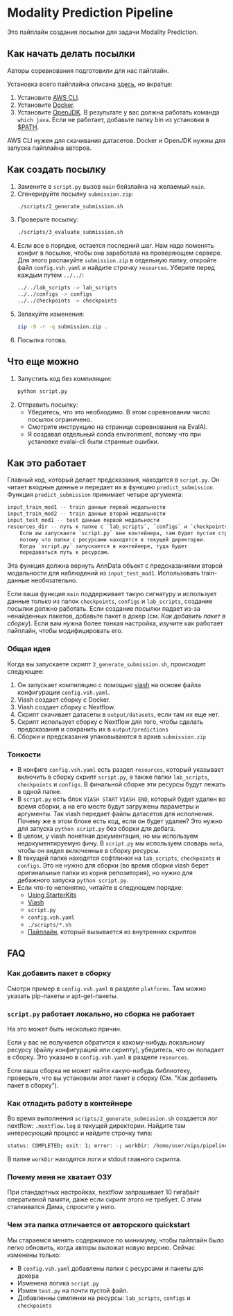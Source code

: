 # Modality Prediction Pipeline
Это пайплайн создания посылки для задачи Modality Prediction.

## Как начать делать посылки
Авторы соревнования подготовили для нас пайплайн.

Установка всего пайплайна описана [здесь](https://openproblems.bio/neurips_docs/submission/quickstart/), но вкратце:
1) Установите [AWS CLI](https://docs.aws.amazon.com/cli/latest/userguide/install-cliv2-linux.html#cliv2-linux-install).
2) Установите [Docker](https://docs.docker.com/get-docker/).
3) Установите [OpenJDK](https://adoptopenjdk.net/?variant=openjdk11&jvmVariant=hotspot). В результате у вас должна работать команда `which java`. Если не работает, добавьте папку bin из установки в [$PATH](https://losst.ru/peremennaya-path-v-linux).

AWS CLI нужен для скачивания датасетов. Docker и OpenJDK нужны для запуска пайплайна авторов.

## Как создать посылку
1) Замените в `script.py` вызов `main` бейзлайна на желаемый `main`.
2) Сгенерируйте посылку `submission.zip`:
    ```bash
    ./scripts/2_generate_submission.sh
    ```
3) Проверьте посылку:
    ```bash
    ./scripts/3_evaluate_submission.sh
    ```
4) Если все в порядке, остается последний шаг. Нам надо поменять конфиг в посылке, чтобы она заработала на проверяющем сервере. Для этого распакуйте `submission.zip` в отдельную папку, откройте файл `config.vsh.yaml` и найдите строчку `resources`. Уберите перед каждым путем `../../`:
    ```bash
    ../../lab_scripts -> lab_scripts
    ../../configs -> configs
    ../../checkpoints -> checkpoints
    ```
5) Запакуйте изменения:
    ```bash
    zip -9 -r -q submission.zip .
    ```
6) Посылка готова.

## Что еще можно
1) Запустить код без компиляции:
    ```bash
    python script.py
    ```
2) Отправить посылку:
    - Убедитесь, что это необходимо. В этом соревновании число посылок ограничено.
    - Смотрите инструкцию на странице соревнования на EvalAI.
    - Я создавал отдельный conda environment, потому что при установке evalai-cli были странные ошибки.

## Как это работает
Главный код, который делает предсказания, находится в `script.py`. Он читает входные данные и передает их в функцию `predict_submission`. Функция `predict_submission` принимает четыре аргумента:
```python
input_train_mod1 -- train данные первой модальности
input_train_mod2 -- train данные второй модальности
input_test_mod1 -- test данные первой модальности
resources_dir -- путь к папке с `lab_scripts`, `configs` и `checkpoints`. 
    Если вы запускаете `script.py` вне контейнера, там будет пустая строка, 
    потому что папки с ресурсами находятся в текущей директории. 
    Когда `script.py` запускается в контейнере, туда будет 
    передаваться путь к ресурсам.
```
Эта функция должна вернуть AnnData объект с предсказаниями второй модальности для наблюдений из `input_test_mod1`. Использовать train-данные необязательно.

Если ваша функция `main` поддерживает такую сигнатуру и использует данные только из папок `checkpoints`, `configs` и `lab_scripts`, создание посылки должно работать. Если создание посылки падает из-за ненайденных пакетов, добавьте пакет в докер (см. *Как добавить пакет в сборку*). Если вам нужна более тонкая настройка, изучите как работает пайплайн, чтобы модифицировать его.

### Общая идея
Когда вы запускаете скрипт `2_generate_submission.sh`, происходит следующее:
1) Он запускает компиляцию с помощью [viash](https://viash.io/) на основе файла конфигурации `config.vsh.yaml`.
2) Viash создает сборку с Docker.
3) Viash создает сборку с Nextflow.
4) Скрипт скачивает датасеты в `output/datasets`, если там их еще нет.
5) Скрипт использует сборку с Nextflow для того, чтобы сделать предсказания и сохранить их в `output/predictions`
6) Сборки и предсказания упаковываются в архив `submission.zip`

### Тонкости
- В конфиге `config.vsh.yaml` есть раздел `resources`, который указывает включить в сборку скрипт `script.py`, а также папки `lab_scripts`, `checkpoints` и `configs`. В финальной сборке эти ресурсы будут лежать в одной папке.
- В `script.py` есть блок `VIASH START` `VIASH END`, который будет удален во время сборки, а на его месте будут загружены параметры и аргументы. Так viash передает файлы датасетов для исполнения. Почему же в этом блоке есть код, если он будет удален? Это нужно для запуска `python script.py` без сборки для дебага.
- В целом, у viash понятная документация, но мы используем недокументируемую фичу. В `script.py` мы используем словарь `meta`, чтобы он видел включенные в сборку ресурсы. 
- В текущей папке находятся софтлинки на `lab_scripts`, `checkpoints` и `configs`. Это не нужно для сборки (во время сборки viash берет оригинальные папки из корня репозитория), но нужно для дебажного запуска `python script.py`.
- Если что-то непонятно, читайте в следующем порядке:
    - [Using StarterKits](https://openproblems.bio/neurips_docs/submission/starter_kits/)
    - [Viash](https://viash.io/)
    - `script.py`
    - `config.vsh.yaml`
    - `./scripts/*.sh`
    - [Пайплайн](https://github.com/openproblems-bio/neurips2021_multimodal_viash), который вызывается из внутренних скриптов

## FAQ
### Как добавить пакет в сборку
Смотри пример в `config.vsh.yaml` в разделе `platforms`. Там можно указать pip-пакеты и apt-get-пакеты.

### `script.py` работает локально, но сборка не работает
На это может быть несколько причин. 

Если у вас не получается обратится к какому-нибудь локальному ресурсу (файлу конфигураций или скрипту), убедитесь, что он попадает в сборку. Это указано в `config.vsh.yaml` в разделе `resources`. 

Если ваша сборка не может найти какую-нибудь библиотеку, проверьте, что вы установили этот пакет в сборку (См. "Как добавить пакет в сборку").

### Как отладить работу в контейнере
Во время выполнения `scripts/2_generate_submission.sh` создается лог nextflow: `.nextflow.log` в текущей директории. Найдите там интересующий процесс и найдите строчку типа: 
```bash
status: COMPLETED; exit: 1; error: -; workDir: /home/user/nips/pipelines/modality_prediction/work/70/3a0dc77556d4941cda70e99bb5c20f
```
В папке `workDir` находятся логи и stdout главного скрипта.

### Почему меня не хватает ОЗУ
При стандартных настройках, nextflow запрашивает 10 гигабайт оперативной памяти, даже если скрипт этого не требует. С этим сталкивался Дима, спросите у него.

### Чем эта папка отличается от авторского quickstart
Мы стараемся менять содержимое по минимуму, чтобы пайплайн было легко обновить, когда авторы выложат новую версию. Сейчас изменены только:
- В `config.vsh.yaml` добавлены папки с ресурсами и пакеты для докера
- Изменена логика `script.py`
- Измен `test.py` на почти пустой файл.
- Добавленны симлинки на ресурсы: `lab_scripts`, `configs` и `checkpoints`